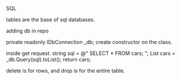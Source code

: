 SQL

tables are the base of sql databases.

adding db in repo

private readonly IDbConnection _db;
create constructor on the class.

inside get request.
string sql = @"
 SELECT
 *
 FROM cars;
";
List<Car> cars = _db.Query<Car>(sql).toList();
return cars;

delete is for rows, and drop is for the entire table.

